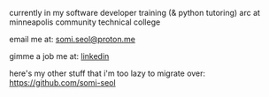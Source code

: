 currently in my software developer training (& python tutoring) arc at minneapolis community technical college

email me at: [somi.seol@proton.me](mailto:somi.seol@proton.me "my email")

gimme a job me at: [linkedin](https://www.linkedin.com/in/somi-seol-aa6b09321/ "willing to work for money")

here's my other stuff that i'm too lazy to migrate over: https://github.com/somi-seol
<!--
**somiseol/somiseol** is a ✨ _special_ ✨ repository because its `README.md` (this file) appears on your GitHub profile.

Here are some ideas to get you started:

- 🔭 I’m currently working on ...
- 🌱 I’m currently learning ...
- 👯 I’m looking to collaborate on ...
- 🤔 I’m looking for help with ...
- 💬 Ask me about ...
- 📫 How to reach me: ...
- 😄 Pronouns: ...
- ⚡ Fun fact: ...
-->

